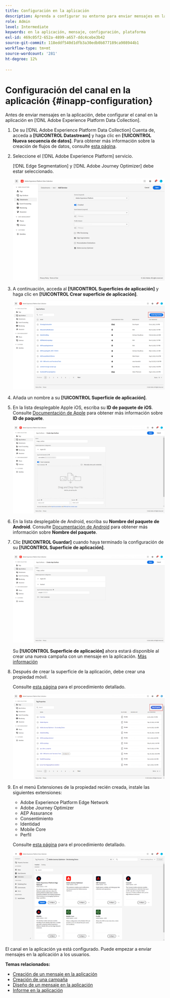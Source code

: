 ```yaml
---
title: Configuración en la aplicación
description: Aprenda a configurar su entorno para enviar mensajes en la aplicación con Journey Optimizer
role: Admin
level: Intermediate
keywords: en la aplicación, mensaje, configuración, plataforma
exl-id: 469c05f2-652a-4899-a657-ddc4cebe3b42
source-git-commit: 118eddf540d1dfb3a30edb0b877189ca908944b1
workflow-type: tm+mt
source-wordcount: '281'
ht-degree: 12%

---
```


# Configuración del canal en la aplicación {#inapp-configuration}

Antes de enviar mensajes en la aplicación, debe configurar el canal en la aplicación en [!DNL Adobe Experience Platform Data Collection].

1. De su [!DNL Adobe Experience Platform Data Collection] Cuenta de, acceda a **[!UICONTROL Datastream]** y haga clic en **[!UICONTROL Nueva secuencia de datos]**. Para obtener más información sobre la creación de flujos de datos, consulte [esta página](https://experienceleague.adobe.com/docs/experience-platform/edge/datastreams/configure.html?lang=es).

1. Seleccione el [!DNL Adobe Experience Platform] servicio.

   [!DNL Edge Segmentation] y [!DNL Adobe Journey Optimizer] debe estar seleccionado.

   ![](assets/inapp_config_6.png)

1. A continuación, acceda al **[!UICONTROL Superficies de aplicación]** y haga clic en **[!UICONTROL Crear superficie de aplicación]**.

   ![](assets/inapp_config_1.png)

1. Añada un nombre a su **[!UICONTROL Superficie de aplicación]**.

1. En la lista desplegable Apple iOS, escriba su **ID de paquete de iOS**. Consulte [Documentación de Apple](https://developer.apple.com/documentation/appstoreconnectapi/bundle_ids) para obtener más información sobre **ID de paquete**.

   ![](assets/inapp_config_2.png)

1. En la lista desplegable de Android, escriba su **Nombre del paquete de Android**. Consulte [Documentación de Android](https://support.google.com/admob/answer/9972781?hl=en#:~:text=The%20package%20name%20of%20an,supported%20third%2Dparty%20Android%20stores) para obtener más información sobre **Nombre del paquete**.

1. Clic **[!UICONTROL Guardar]** cuando haya terminado la configuración de su **[!UICONTROL Superficie de aplicación]**.

   ![](assets/inapp_config_3.png)

   Su **[!UICONTROL Superficie de aplicación]** ahora estará disponible al crear una nueva campaña con un mensaje en la aplicación. [Más información](create-in-app.md)

1. Después de crear la superficie de la aplicación, debe crear una propiedad móvil.

   Consulte [esta página](https://experienceleague.adobe.com/docs/experience-platform/tags/admin/companies-and-properties.html#for-mobile) para el procedimiento detallado.

   ![](assets/inapp_config_4.png)

1. En el menú Extensiones de la propiedad recién creada, instale las siguientes extensiones:

   * Adobe Experience Platform Edge Network
   * Adobe Journey Optimizer
   * AEP Assurance
   * Consentimiento
   * Identidad
   * Mobile Core
   * Perfil

   Consulte [esta página](https://experienceleague.adobe.com/docs/experience-platform/tags/ui/extensions/overview.html#add-a-new-extension) para el procedimiento detallado.

   ![](assets/inapp_config_5.png)

El canal en la aplicación ya está configurado. Puede empezar a enviar mensajes en la aplicación a los usuarios.

**Temas relacionados:**

* [Creación de un mensaje en la aplicación ](create-in-app.md)
* [Creación de una campaña](../campaigns/create-campaign.md)
* [Diseño de un mensaje en la aplicación](design-in-app.md)
* [Informe en la aplicación](../reports/campaign-global-report.md#inapp-report)
